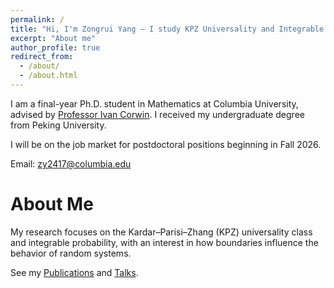 ```yaml
---
permalink: /
title: "Hi, I'm Zongrui Yang — I study KPZ Universality and Integrable Probability"
excerpt: "About me"
author_profile: true
redirect_from: 
  - /about/
  - /about.html
---
```

I am a final-year Ph.D. student in Mathematics at Columbia University, advised by [Professor Ivan Corwin](https://www.math.columbia.edu/~corwin/). I received my undergraduate degree from Peking University.

I will be on the job market for postdoctoral positions beginning in Fall 2026.

Email: zy2417@columbia.edu

About Me
======

My research focuses on the Kardar–Parisi–Zhang (KPZ) universality class and integrable probability, with an interest in how boundaries influence the behavior of random systems.

See my [Publications](https://ZongruiYang1.github.io/publications/) and [Talks](https://ZongruiYang1.github.io/talks/).
